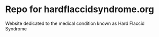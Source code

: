 # Repo for hardflaccidsyndrome.org

Website dedicated to the medical condition known as Hard Flaccid Syndrome
